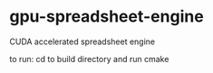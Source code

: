 # gpu-spreadsheet-engine
CUDA accelerated spreadsheet engine

to run:
cd to build directory and run cmake
